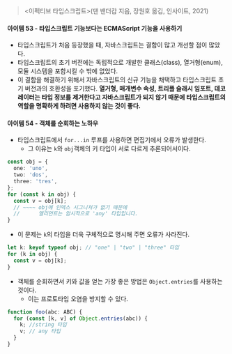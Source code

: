 > <이펙티브 타입스크립트>(댄 밴더캄 지음, 장원호 옮김, 인사이트, 2021)

#### 아이템 53 - 타입스크립트 기능보다는 ECMAScript 기능을 사용하기

- 타입스크립트가 처음 등장했을 때, 자바스크립트는 결함이 많고 개선할 점이 많았다.
- 타입스크립트의 초기 버전에는 독립적으로 개발한 클래스(class), 열거형(enum), 모듈 시스템을 포함시킬 수 밖에 없었다.
- 이 결함을 해결하기 위해서 자바스크립트의 신규 기능을 채택하고 타입스크립트 초기 버전과의 호환성을 포기했다.
  **열거형, 매개변수 속성, 트리플 슬래시 임포트, 데코레이터는 타입 정보를 제거한다고 자바스크립트가 되지 않기 때문에 타입스크립트의 역할을 명확하게 하려면 사용하지 않는 것이 좋다.**

#### 아이템 54 - 객체를 순회하는 노하우

- 타입스크립트에서 `for...in` 루프를 사용하면 편집기에서 오류가 발생한다.
  - 그 이유는 `k`와 `obj`객체의 키 타입이 서로 다르게 추론되어서이다.

```ts
const obj = {
  one: 'uno',
  two: 'dos',
  three: 'tres',
};
for (const k in obj) {
  const v = obj[k];
  // ~~~~ obj에 인덱스 시그니처가 없기 때문에
  //      엘리먼트는 암시적으로 'any' 타입입니다.
}
```

- 이 문제는 `k`의 타입을 더욱 구체적으로 명시해 주면 오류가 사라진다.

```ts
let k: keyof typeof obj; // "one" | "two" | "three" 타입
for (k in obj) {
  const v = obj[k];
}
```

- 객체를 순회하면서 키와 값을 얻는 가장 좋은 방법은 `Object.entries`를 사용하는 것이다.
  - 이는 프로토타입 오염을 방지할 수 있다.

```ts
function foo(abc: ABC) {
  for (const [k, v] of Object.entries(abc)) {
    k; //string 타입
    v; // any 타입
  }
}
```
